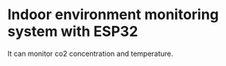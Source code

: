 # Indoor environment monitoring system with ESP32

It can monitor co2 concentration and temperature.

